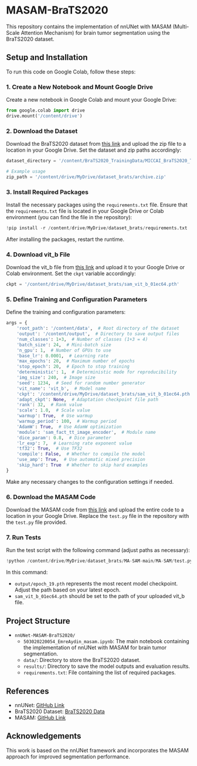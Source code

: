 
# MASAM-BraTS2020

This repository contains the implementation of nnUNet with MASAM (Multi-Scale Attention Mechanism) for brain tumor segmentation using the BraTS2020 dataset.

## Setup and Installation

To run this code on Google Colab, follow these steps:

### 1. Create a New Notebook and Mount Google Drive

Create a new notebook in Google Colab and mount your Google Drive:

```python
from google.colab import drive
drive.mount('/content/drive')
```

### 2. Download the Dataset

Download the BraTS2020 dataset from [this link](https://www.kaggle.com/datasets/awsaf49/brats20-dataset-training-validation) and upload the zip file to a location in your Google Drive. Set the dataset and zip paths accordingly:

```python
dataset_directory = '/content/BraTS2020_TrainingData/MICCAI_BraTS2020_TrainingData'

# Example usage
zip_path = '/content/drive/MyDrive/dataset_brats/archive.zip'
```

### 3. Install Required Packages

Install the necessary packages using the `requirements.txt` file. Ensure that the `requirements.txt` file is located in your Google Drive or Colab environment (you can find the file in the repository):

```python
!pip install -r /content/drive/MyDrive/dataset_brats/requirements.txt
```

After installing the packages, restart the runtime.

### 4. Download vit_b File

Download the vit_b file from [this link](https://dl.fbaipublicfiles.com/segment_anything/sam_vit_b_01ec64.pth) and upload it to your Google Drive or Colab environment. Set the `ckpt` variable accordingly:

```python
ckpt = '/content/drive/MyDrive/dataset_brats/sam_vit_b_01ec64.pth'
```

### 5. Define Training and Configuration Parameters

Define the training and configuration parameters:

```python
args = {
    'root_path': '/content/data',  # Root directory of the dataset
    'output': '/content/output',  # Directory to save output files
    'num_classes': 1+3,  # Number of classes (1+3 = 4)
    'batch_size': 24,  # Mini-batch size
    'n_gpu': 1,  # Number of GPUs to use
    'base_lr': 0.0001,  # Learning rate
    'max_epochs': 20,  # Maximum number of epochs
    'stop_epoch': 20,  # Epoch to stop training
    'deterministic': 1,  # Deterministic mode for reproducibility
    'img_size': 240,  # Image size
    'seed': 1234,  # Seed for random number generator
    'vit_name': 'vit_b',  # Model name
    'ckpt': '/content/drive/MyDrive/dataset_brats/sam_vit_b_01ec64.pth',  # Checkpoint file path
    'adapt_ckpt': None,  # Adaptation checkpoint file path
    'rank': 32,  # Rank value
    'scale': 1.0,  # Scale value
    'warmup': True,  # Use warmup
    'warmup_period': 100,  # Warmup period
    'AdamW': True,  # Use AdamW optimization
    'module': 'sam_fact_tt_image_encoder',  # Module name
    'dice_param': 0.8,  # Dice parameter
    'lr_exp': 7,  # Learning rate exponent value
    'tf32': True,  # Use TF32
    'compile': False,  # Whether to compile the model
    'use_amp': True,  # Use automatic mixed precision
    'skip_hard': True  # Whether to skip hard examples
}
```

Make any necessary changes to the configuration settings if needed.

### 6. Download the MASAM Code

Download the MASAM code from [this link](https://github.com/cchen-cc/MA-SAM) and upload the entire code to a location in your Google Drive. Replace the `test.py` file in the repository with the `test.py` file provided.

### 7. Run Tests

Run the test script with the following command (adjust paths as necessary):

```python
!python /content/drive/MyDrive/dataset_brats/MA-SAM-main/MA-SAM/test.py --adapt_ckpt /content/output/epoch_19.pth --data_path /content/data --vit_name vit_b --ckpt /content/drive/MyDrive/dataset_brats/sam_vit_b_01ec64.pth --is_savenii
```

In this command:
- `output/epoch_19.pth` represents the most recent model checkpoint. Adjust the path based on your latest epoch.
- `sam_vit_b_01ec64.pth` should be set to the path of your uploaded vit_b file.

## Project Structure

- `nnUNet-MASAM-BraTS2020/`
  - `503020220054_EmreAydin_masam.ipynb`: The main notebook containing the implementation of nnUNet with MASAM for brain tumor segmentation.
  - `data/`: Directory to store the BraTS2020 dataset.
  - `results/`: Directory to save the model outputs and evaluation results.
  - `requirements.txt`: File containing the list of required packages.

## References

- nnUNet: [GitHub Link](https://github.com/MIC-DKFZ/nnUNet)
- BraTS2020 Dataset: [BraTS2020 Data](https://www.med.upenn.edu/cbica/brats2020/data.html)
- MASAM: [GitHub Link](https://github.com/cchen-cc/MA-SAM)

## Acknowledgements

This work is based on the nnUNet framework and incorporates the MASAM approach for improved segmentation performance.
